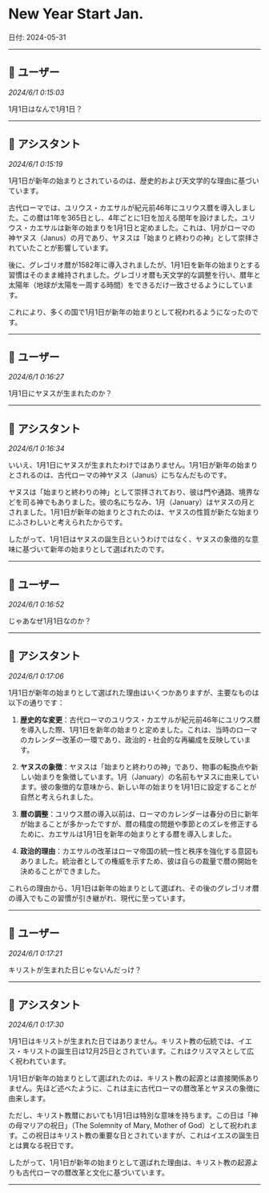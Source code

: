 # New Year Start Jan.

日付: 2024-05-31

---

## 👤 ユーザー
*2024/6/1 0:15:03*

1月1日はなんで1月1日？

---

## 🤖 アシスタント
*2024/6/1 0:15:19*

1月1日が新年の始まりとされているのは、歴史的および天文学的な理由に基づいています。

古代ローマでは、ユリウス・カエサルが紀元前46年にユリウス暦を導入しました。この暦は1年を365日とし、4年ごとに1日を加える閏年を設けました。ユリウス・カエサルは新年の始まりを1月1日と定めました。これは、1月がローマの神ヤヌス（Janus）の月であり、ヤヌスは「始まりと終わりの神」として崇拝されていたことが影響しています。

後に、グレゴリオ暦が1582年に導入されましたが、1月1日を新年の始まりとする習慣はそのまま維持されました。グレゴリオ暦も天文学的な調整を行い、暦年と太陽年（地球が太陽を一周する時間）をできるだけ一致させるようにしています。

これにより、多くの国で1月1日が新年の始まりとして祝われるようになったのです。

---

## 👤 ユーザー
*2024/6/1 0:16:27*

1月1日にヤヌスが生まれたのか？

---

## 🤖 アシスタント
*2024/6/1 0:16:34*

いいえ、1月1日にヤヌスが生まれたわけではありません。1月1日が新年の始まりとされるのは、古代ローマの神ヤヌス（Janus）にちなんだものです。

ヤヌスは「始まりと終わりの神」として崇拝されており、彼は門や通路、境界などを司る神でもありました。彼の名にちなみ、1月（January）はヤヌスの月とされました。1月1日が新年の始まりとされたのは、ヤヌスの性質が新たな始まりにふさわしいと考えられたからです。

したがって、1月1日はヤヌスの誕生日というわけではなく、ヤヌスの象徴的な意味に基づいて新年の始まりとして選ばれたのです。

---

## 👤 ユーザー
*2024/6/1 0:16:52*

じゃあなぜ1月1日なのか？

---

## 🤖 アシスタント
*2024/6/1 0:17:06*

1月1日が新年の始まりとして選ばれた理由はいくつかありますが、主要なものは以下の通りです：

1. **歴史的な変更**：古代ローマのユリウス・カエサルが紀元前46年にユリウス暦を導入した際、1月1日を新年の始まりと定めました。これは、当時のローマのカレンダー改革の一環であり、政治的・社会的な再編成を反映しています。

2. **ヤヌスの象徴**：ヤヌスは「始まりと終わりの神」であり、物事の転換点や新しい始まりを象徴しています。1月（January）の名前もヤヌスに由来しています。彼の象徴的な意味から、新しい年の始まりを1月1日に設定することが自然と考えられました。

3. **暦の調整**：ユリウス暦の導入以前は、ローマのカレンダーは春分の日に新年が始まることが多かったですが、暦の精度の問題や季節とのズレを修正するために、カエサルは1月1日を新年の始まりとする暦を導入しました。

4. **政治的理由**：カエサルの改革はローマ帝国の統一性と秩序を強化する意図もありました。統治者としての権威を示すため、彼は自らの裁量で暦の開始を決めることができました。

これらの理由から、1月1日は新年の始まりとして選ばれ、その後のグレゴリオ暦の導入でもこの習慣が引き継がれ、現代に至っています。

---

## 👤 ユーザー
*2024/6/1 0:17:21*

キリストが生まれた日じゃないんだっけ？

---

## 🤖 アシスタント
*2024/6/1 0:17:30*

1月1日はキリストが生まれた日ではありません。キリスト教の伝統では、イエス・キリストの誕生日は12月25日とされています。これはクリスマスとして広く祝われています。

1月1日が新年の始まりとして選ばれたのは、キリスト教の起源とは直接関係ありません。先ほど述べたように、これは主に古代ローマの暦改革とヤヌスの象徴に由来します。

ただし、キリスト教暦においても1月1日は特別な意味を持ちます。この日は「神の母マリアの祝日」（The Solemnity of Mary, Mother of God）として祝われます。この祝日はキリスト教の重要な日とされていますが、これはイエスの誕生日とは異なる祝日です。

したがって、1月1日が新年の始まりとして選ばれた理由は、キリスト教の起源よりも古代ローマの暦改革と文化に基づいています。

---
